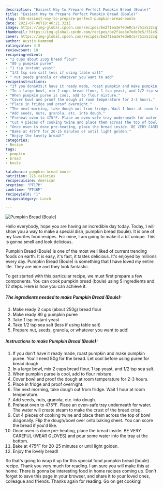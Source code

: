 ```yaml
---
description: "Easiest Way to Prepare Perfect Pumpkin Bread (Boule)"
title: "Easiest Way to Prepare Perfect Pumpkin Bread (Boule)"
slug: 555-easiest-way-to-prepare-perfect-pumpkin-bread-boule
date: 2021-07-08T18:46:21.321Z
image: https://img-global.cpcdn.com/recipes/be2f1ea3e7ede0c5/751x532cq70/pumpkin-bread-boule-recipe-main-photo.jpg
thumbnail: https://img-global.cpcdn.com/recipes/be2f1ea3e7ede0c5/751x532cq70/pumpkin-bread-boule-recipe-main-photo.jpg
cover: https://img-global.cpcdn.com/recipes/be2f1ea3e7ede0c5/751x532cq70/pumpkin-bread-boule-recipe-main-photo.jpg
author: Austin Hammond
ratingvalue: 4.8
reviewcount: 10
recipeingredient:
- "2 cups about 250g bread flour"
- "80 g pumpkin puree"
- "1 tsp instant yeast"
- "1/2 tsp sea salt less if using table salt"
- " nut seeds granola or whatever you want to add"
recipeinstructions:
- "If you don&#39;t have it ready made, roast pumpkin and make pumpkin puree. You&#39;ll need 80g for the bread. Let cool before using puree for bread dough."
- "In a large bowl, mix 2 cups bread flour, 1 tsp yeast, and 1/2 tsp sea salt."
- "When pumpkin puree is cool, add to flour mixture."
- "Cover bowl and proof the dough at room temperature for 2-3 hours."
- "Place in fridge and proof overnight."
- "The next morning, take dough out from fridge. Wait 1 hour at room temperature."
- "Add seeds, nuts, granola, etc. into dough."
- "Preheat oven to 475°F. Place an oven-safe tray underneath for water. The water will create steam to make the crust of the bread crisp."
- "Cut 4 pieces of cooking twine and place them across the top of bowl diagonally. Flip the dough/bowl over onto baking sheet. You can score the bread if you&#39;d like."
- "Once oven is done pre-heating, place the bread inside. BE VERY CAREFUL (WEAR GLOVES) and pour some water into the tray at the bottom."
- "Bake at 475°F for 20-25 minutes or until light golden."
- "Enjoy the lovely bread!"
categories:
- Recipe
tags:
- pumpkin
- bread
- boule

katakunci: pumpkin bread boule 
nutrition: 225 calories
recipecuisine: American
preptime: "PT17M"
cooktime: "PT46M"
recipeyield: "1"
recipecategory: Lunch

---
```



![Pumpkin Bread (Boule)](https://img-global.cpcdn.com/recipes/be2f1ea3e7ede0c5/751x532cq70/pumpkin-bread-boule-recipe-main-photo.jpg)

Hello everybody, hope you are having an incredible day today. Today, I will show you a way to make a special dish, pumpkin bread (boule). It is one of my favorites food recipes. For mine, I am going to make it a bit unique. This is gonna smell and look delicious.



Pumpkin Bread (Boule) is one of the most well liked of current trending foods on earth. It is easy, it's fast, it tastes delicious. It's enjoyed by millions every day. Pumpkin Bread (Boule) is something that I have loved my entire life. They are nice and they look fantastic.


To get started with this particular recipe, we must first prepare a few components. You can cook pumpkin bread (boule) using 5 ingredients and 12 steps. Here is how you can achieve it.

<!--inarticleads1-->

##### The ingredients needed to make Pumpkin Bread (Boule):

1. Make ready 2 cups (about 250g) bread flour
1. Make ready 80 g pumpkin puree
1. Take 1 tsp instant yeast
1. Take 1/2 tsp sea salt (less if using table salt)
1. Prepare  nut, seeds, granola, or whatever you want to add!




<!--inarticleads2-->

##### Instructions to make Pumpkin Bread (Boule):

1. If you don&#39;t have it ready made, roast pumpkin and make pumpkin puree. You&#39;ll need 80g for the bread. Let cool before using puree for bread dough.
1. In a large bowl, mix 2 cups bread flour, 1 tsp yeast, and 1/2 tsp sea salt.
1. When pumpkin puree is cool, add to flour mixture.
1. Cover bowl and proof the dough at room temperature for 2-3 hours.
1. Place in fridge and proof overnight.
1. The next morning, take dough out from fridge. Wait 1 hour at room temperature.
1. Add seeds, nuts, granola, etc. into dough.
1. Preheat oven to 475°F. Place an oven-safe tray underneath for water. The water will create steam to make the crust of the bread crisp.
1. Cut 4 pieces of cooking twine and place them across the top of bowl diagonally. Flip the dough/bowl over onto baking sheet. You can score the bread if you&#39;d like.
1. Once oven is done pre-heating, place the bread inside. BE VERY CAREFUL (WEAR GLOVES) and pour some water into the tray at the bottom.
1. Bake at 475°F for 20-25 minutes or until light golden.
1. Enjoy the lovely bread!




So that's going to wrap it up for this special food pumpkin bread (boule) recipe. Thank you very much for reading. I am sure you will make this at home. There is gonna be interesting food in home recipes coming up. Don't forget to save this page in your browser, and share it to your loved ones, colleague and friends. Thanks again for reading. Go on get cooking!
